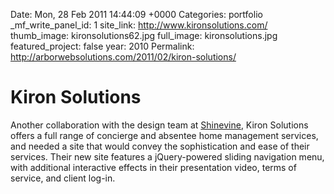 Date: Mon, 28 Feb 2011 14:44:09 +0000
Categories: portfolio
_mf_write_panel_id: 1
site_link: http://www.kironsolutions.com/
thumb_image: kironsolutions62.jpg
full_image: kironsolutions.jpg
featured_project: false
year: 2010
Permalink: http://arborwebsolutions.com/2011/02/kiron-solutions/

# Kiron Solutions

Another collaboration with the design team at [Shinevine][], Kiron
Solutions offers a full range of concierge and absentee home management
services, and needed a site that would convey the sophistication and
ease of their services. Their new site features a jQuery-powered sliding
navigation menu, with additional interactive effects in their
presentation video, terms of service, and client log-in.

  [Shinevine]: http://shinevine.com
